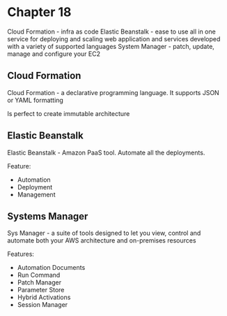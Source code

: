 # Chapter 18

Cloud Formation - infra as code
Elastic Beanstalk - ease to use all in one service for deploying and scaling web application and services developed with a variety of supported languages
System Manager - patch, update, manage and configure your EC2

## Cloud Formation
Cloud Formation - a declarative programming language. It supports JSON or YAML formatting

Is perfect to create immutable architecture

## Elastic Beanstalk

Elastic Beanstalk - Amazon PaaS tool. Automate all the deployments. 

Feature:
- Automation
- Deployment 
- Management


## Systems Manager
Sys Manager - a suite of tools designed to let you view, control and automate both your AWS architecture and on-premises resources

Features:
- Automation Documents
- Run Command
- Patch Manager
- Parameter Store
- Hybrid Activations
- Session Manager

